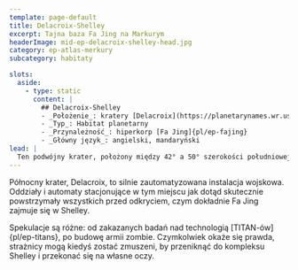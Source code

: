 ```yaml
---
template: page-default
title: Delacroix-Shelley
excerpt: Tajna baza Fa Jing na Markurym
headerImage: mid-ep-delacroix-shelley-head.jpg
category: ep-atlas-merkury
subcategory: habitaty

slots:
  aside:
    - type: static
      content: |
        ## Delacroix-Shelley
        - _Położenie_: kratery [Delacroix](https://planetarynames.wr.usgs.gov/Feature/1466) i [Shelley](https://planetarynames.wr.usgs.gov/Feature/5483), ([Merkury]{pl/ep-atlas-merkury})
        - _Typ_: Habitat planetarny
        - _Przynależność_: hiperkorp [Fa Jing]{pl/ep-fajing}
        - _Główny język_: angielski, mandaryński
lead: |
  Ten podwójny krater, położony między 42° a 50° szerokości południowej, jest tajną bazą [Fa Jing]{pl/ep-fajing}. Delacroix-Shelley znajduje się w bardzo dogodnej lokalizacji. Leżąc blisko skromnych pokładów lodu polarnego Merkurego, jest jednym z nielicznych habitatów, które mają tanie i wystarczające źródło wody. Co ważniejsze, znajduje się daleko od bardziej rozwiniętej półkuli północnej.
---
```

Północny krater, Delacroix, to silnie zautomatyzowana instalacja wojskowa. Oddziały i automaty stacjonujące w tym miejscu jak dotąd skutecznie powstrzymały wszystkich przed odkryciem, czym dokładnie Fa Jing zajmuje się w Shelley.

Spekulacje są różne: od zakazanych badań nad technologią [TITAN-ów]{pl/ep-titans}, po budowę armii zombie. Czymkolwiek okaże się prawda, strażnicy mogą kiedyś zostać zmuszeni, by przeniknąć do kompleksu Shelley i przekonać się na własne oczy.